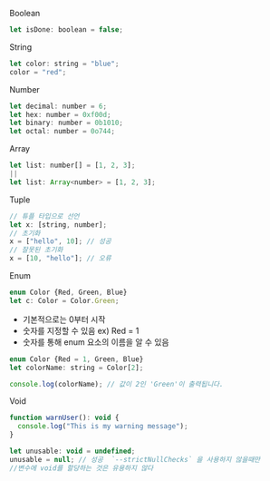 Boolean

```jsx
let isDone: boolean = false;
```

String

```jsx
let color: string = "blue";
color = "red";
```

Number

```jsx
let decimal: number = 6;
let hex: number = 0xf00d;
let binary: number = 0b1010;
let octal: number = 0o744;
```

Array

```jsx
let list: number[] = [1, 2, 3];
||
let list: Array<number> = [1, 2, 3];
```

Tuple

```jsx
// 튜플 타입으로 선언
let x: [string, number];
// 초기화
x = ["hello", 10]; // 성공
// 잘못된 초기화
x = [10, "hello"]; // 오류
```

Enum

```jsx
enum Color {Red, Green, Blue}
let c: Color = Color.Green;
```

- 기본적으로는 0부터 시작
- 숫자를 지정할 수 있음 ex) Red = 1
- 숫자를 통해 enum 요소의 이름을 알 수 있음

```jsx
enum Color {Red = 1, Green, Blue}
let colorName: string = Color[2];

console.log(colorName); // 값이 2인 'Green'이 출력됩니다.
```

Void

```jsx
function warnUser(): void {
  console.log("This is my warning message");
}

let unusable: void = undefined;
unusable = null; // 성공  `--strictNullChecks` 을 사용하지 않을때만
//변수에 void를 할당하는 것은 유용하지 않다
```
